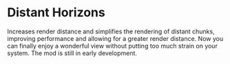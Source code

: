 # Distant Horizons

Increases render distance and simplifies the rendering of distant chunks, improving performance and allowing for a greater render distance. Now you can finally enjoy a wonderful view without putting too much strain on your system. The mod is still in early development.
